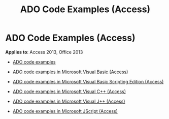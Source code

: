 ﻿---
title: ADO Code Examples (Access)
TOCTitle: ADO Code Examples
ms:assetid: 02f18f49-c153-4560-8d2e-17e9ba445e78
ms:mtpsurl: https://msdn.microsoft.com/library/JJ248795(v=office.15)
ms:contentKeyID: 48542971
ms.date: 09/18/2015
mtps_version: v=office.15
---

# ADO Code Examples (Access)

**Applies to**: Access 2013, Office 2013

  - [ADO code examples](ado-code-examples.md)

  - [ADO code examples in Microsoft Visual Basic (Access)](ado-code-examples-in-microsoft-visual-basic-access.md)

  - [ADO code examples in Microsoft Visual Basic Scripting Edition (Access)](ado-code-examples-in-microsoft-visual-basic-scripting-edition-access.md)

  - [ADO code examples in Microsoft Visual C++ (Access)](ado-code-examples-in-microsoft-visual-c-access.md)

  - [ADO code examples in Microsoft Visual J++ (Access)](ado-code-examples-in-microsoft-visual-j-access.md)

  - [ADO code examples in Microsoft JScript (Access)](ado-code-examples-in-microsoft-jscript-access.md)

